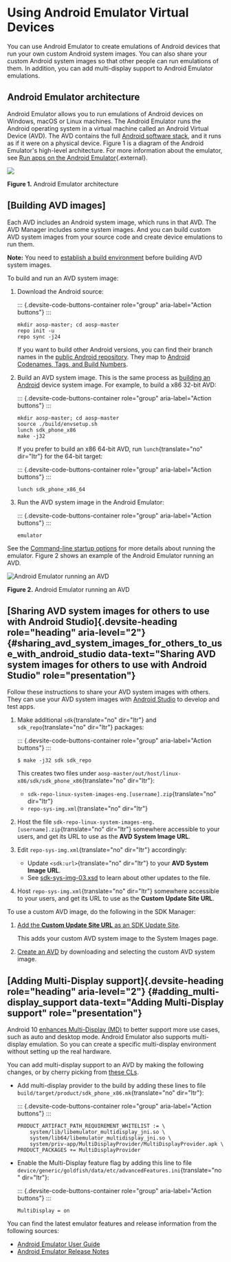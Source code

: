 

Using Android Emulator Virtual Devices
======================================

You can use Android Emulator to create emulations of Android devices
that run your own custom Android system images. You can also share your
custom Android system images so that other people can run emulations of
them. In addition, you can add multi-display support to Android Emulator
emulations.

Android Emulator architecture
-------------------------------------------------------------------------------

Android Emulator allows you to run emulations of Android devices on
Windows, macOS or Linux machines. The Android Emulator runs the Android
operating system in a virtual machine called an Android Virtual Device
(AVD). The AVD contains the full [Android software
stack](https://source.android.com/devices/architecture), and it runs as
if it were on a physical device. Figure 1 is a diagram of the Android
Emulator\'s high-level architecture. For more information about the
emulator, see [Run apps on the Android
Emulator](https://developer.android.com/studio/run/emulator){.external}.

![](./setup_create_avd_files/emulator-design.png)

**Figure 1.** Android Emulator architecture

[Building AVD images]
---------------------------------------------------------------------

Each AVD includes an Android system image, which runs in that AVD. The
AVD Manager includes some system images. And you can build custom AVD
system images from your source code and create device emulations to run
them.

**Note:** You need to [establish a build
environment](https://source.android.com/setup/build/initializing) before
building AVD system images.

To build and run an AVD system image:

1.  Download the Android source:

    ::: {.devsite-code-buttons-container role="group" aria-label="Action buttons"}
    :::

    ``` {translate="no" dir="ltr" is-upgraded=""}
    mkdir aosp-master; cd aosp-master
    repo init -u
    repo sync -j24
    ```

    If you want to build other Android versions, you can find their
    branch names in the [public Android
    repository](https://android.googlesource.com/platform/manifest/+refs).
    They map to [Android Codenames, Tags, and Build
    Numbers](https://source.android.com/setup/start/build-numbers#source-code-tags-and-builds).

2.  Build an AVD system image. This is the same process as [building an
    Android](https://source.android.com/setup/build/building) device
    system image. For example, to build a x86 32-bit AVD:

    ::: {.devsite-code-buttons-container role="group" aria-label="Action buttons"}
    :::

    ``` {translate="no" dir="ltr" is-upgraded=""}
    mkdir aosp-master; cd aosp-master
    source ./build/envsetup.sh
    lunch sdk_phone_x86
    make -j32
    ```

    If you prefer to build an x86 64-bit AVD, run `lunch`{translate="no"
    dir="ltr"} for the 64-bit target:

    ::: {.devsite-code-buttons-container role="group" aria-label="Action buttons"}
    :::

    ``` {translate="no" dir="ltr" is-upgraded=""}
    lunch sdk_phone_x86_64
    ```

3.  Run the AVD system image in the Android Emulator:

    ::: {.devsite-code-buttons-container role="group" aria-label="Action buttons"}
    :::

    ``` {translate="no" dir="ltr" is-upgraded=""}
    emulator
    ```

See the [Command-line startup
options](https://developer.android.com/studio/run/emulator-commandline#startup-options)
for more details about running the emulator. Figure 2 shows an example
of the Android Emulator running an AVD.

![Android Emulator running an
AVD](./setup_create_avd_files/emulator-run-ui.png)

**Figure 2.** Android Emulator running an AVD

[Sharing AVD system images for others to use with Android Studio]{.devsite-heading role="heading" aria-level="2"} {#sharing_avd_system_images_for_others_to_use_with_android_studio data-text="Sharing AVD system images for others to use with Android Studio" role="presentation"}
-----------------------------------------------------------------------------------------------------------------

Follow these instructions to share your AVD system images with others.
They can use your AVD system images with [Android
Studio](https://developer.android.com/studio) to develop and test apps.

1.  Make additional `sdk`{translate="no" dir="ltr"} and
    `sdk_repo`{translate="no" dir="ltr"} packages:

    ::: {.devsite-code-buttons-container role="group" aria-label="Action buttons"}
    :::

    ``` {translate="no" dir="ltr" is-upgraded=""}
    $ make -j32 sdk sdk_repo
    ```

    This creates two files under
    `aosp-master/out/host/linux-x86/sdk/sdk_phone_x86`{translate="no"
    dir="ltr"}:

    -   `sdk-repo-linux-system-images-eng.[username].zip`{translate="no"
        dir="ltr"}
    -   `repo-sys-img.xml`{translate="no" dir="ltr"}

2.  Host the file
    `sdk-repo-linux-system-images-eng.[username].zip`{translate="no"
    dir="ltr"} somewhere accessible to your users, and get its URL to
    use as the **AVD System Image URL**.

3.  Edit `repo-sys-img.xml`{translate="no" dir="ltr"} accordingly:

    -   Update `<sdk:url>`{translate="no" dir="ltr"} to your **AVD
        System Image URL**.
    -   See
        [sdk-sys-img-03.xsd](https://android.googlesource.com/platform/prebuilts/devtools/+/refs/heads/master/repository/sdk-sys-img-03.xsd)
        to learn about other updates to the file.

4.  Host `repo-sys-img.xml`{translate="no" dir="ltr"} somewhere
    accessible to your users, and get its URL to use as the **Custom
    Update Site URL**.

To use a custom AVD image, do the following in the SDK Manager:

1.  [Add the **Custom Update Site URL** as an SDK Update
    Site](https://developer.android.com/studio/intro/update#adding-sites).

    This adds your custom AVD system image to the System Images page.

2.  [Create an
    AVD](https://developer.android.com/studio/run/managing-avds#createavd)
    by downloading and selecting the custom AVD system image.

[Adding Multi-Display support]{.devsite-heading role="heading" aria-level="2"} {#adding_multi-display_support data-text="Adding Multi-Display support" role="presentation"}
------------------------------------------------------------------------------

Android 10 [enhances Multi-Display
(MD)](https://source.android.com/devices/tech/display/multi_display) to
better support more use cases, such as auto and desktop mode. Android
Emulator also supports multi-display emulation. So you can create a
specific multi-display environment without setting up the real hardware.

You can add multi-display support to an AVD by making the following
changes, or by cherry picking from [these
CLs](https://android-review.googlesource.com/q/topic:%22AVD+Multi-display%22+(status:open%20OR%20status:merged)).

-   Add multi-display provider to the build by adding these lines to
    file `build/target/product/sdk_phone_x86.mk`{translate="no"
    dir="ltr"}:

    ::: {.devsite-code-buttons-container role="group" aria-label="Action buttons"}
    :::

    ``` {translate="no" dir="ltr" is-upgraded=""}
    PRODUCT_ARTIFACT_PATH_REQUIREMENT_WHITELIST := \
        system/lib/libemulator_multidisplay_jni.so \
        system/lib64/libemulator_multidisplay_jni.so \
        system/priv-app/MultiDisplayProvider/MultiDisplayProvider.apk \
    PRODUCT_PACKAGES += MultiDisplayProvider
    ```

-   Enable the Multi-Display feature flag by adding this line to file
    `device/generic/goldfish/data/etc/advancedFeatures.ini`{translate="no"
    dir="ltr"}:

    ::: {.devsite-code-buttons-container role="group" aria-label="Action buttons"}
    :::

    ``` {translate="no" dir="ltr" is-upgraded=""}
    MultiDisplay = on
    ```

You can find the latest emulator features and release information from
the following sources:

-   [Android Emulator User
    Guide](https://developer.android.com/studio/run/emulator)
-   [Android Emulator Release
    Notes](https://developer.android.com/studio/releases/emulator)
